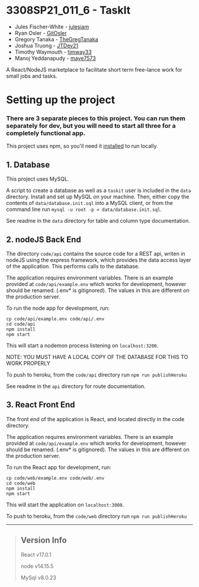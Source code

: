 # 3308SP21_011_6 - TaskIt

* Jules Fischer-White - [julesiam](https://github.com/julesiam)
* Ryan Osler - [GitOsler](https://github.com/GitOsler)
* Gregory Tanaka - [TheGregTanaka](https://github.com/TheGregTanaka)
* Joshua Truong - [JTDev21](https://github.com/JTDev21)
* Timothy Waymouth - [timway33](https://github.com/timway33)
* Manoj Yeddanapudy - [maye7573](https://github.com/maye7573)


A React/NodeJS marketplace to facilitate short term free-lance work for small jobs and tasks.


# **Setting up the project**

### There are 3 separate pieces to this project. You can run them separately for dev, but you will need to start all three for a completely functional app.

This project uses npm, so you'll need it [installed](https://www.npmjs.com/get-npm) to run locally.

## 1. Database

This project uses MySQL.

A script to create a database as well as a `taskit` user is included in the `data`
directory. Install and set up MySQL on your machine. Then, either copy the
contents of `data/database.init.sql` into a MySQL client, or from the command
line run `mysql -u root -p < data/database.init.sql`.

See readme in the `data` directory for table and column type documentation.

## 2. nodeJS Back End

The directory `code/api` contains the source code for a REST api, writen in nodeJS using the express framework, which provides the data access layer of the application. This performs calls to the database.

The application requires environment variables. There is an example provided at
`code/api/example.env` which works for development, however should be renamed.
(.env\* is gitignored). The values in this are different on the
production server.

To run the node app for development, run:
```
cp code/api/example.env code/api/.env 
cd code/api
npm install
npm start
```

This will start a nodemon process listening on `localhost:3200`.

NOTE: YOU MUST HAVE A LOCAL COPY OF THE DATABASE FOR THIS TO WORK PROPERLY

To push to heroku, from the `code/api` directory run `npm run publishHeroku`

See readme in the `api` directory for route documentation.

## 3. React Front End

The front end of the application is React, and located directly in the code directory.

The application requires environment variables. There is an example provided at
`code/api/example.env` which works for development, however should be renamed.
(.env\* is gitignored). The values in this are different on the
production server.

To run the React app for development, run:
```
cp code/web/example.env code/web/.env
cd code/web
npm install
npm start
```

This will start the application on `localhost:3000`.


To push to heroku, from the `code/web` directory run `npm run publishHeroku`


---

> ## Version Info
> React v17.0.1
>
> node v14.15.5
>
> MySql v8.0.23
